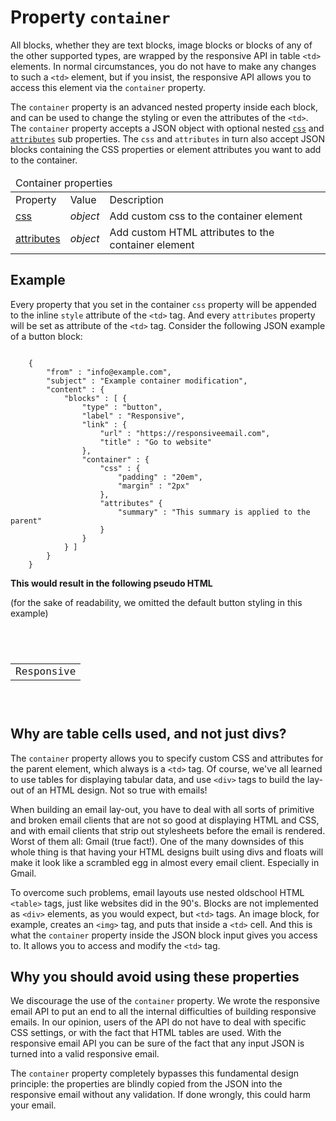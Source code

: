 # Property `container` 

All blocks, whether they are text blocks, image blocks or blocks of any of the other supported types,
are wrapped by the responsive API in table ```<td>``` elements. In normal circumstances,
you do not have to make any changes to such a ```<td>``` element, but if you 
insist, the responsive API allows you to access this element via the `container`
property.

The `container` property is an advanced nested property inside each block, and can be
used to change the styling or even the attributes of the ```<td>```. The `container` 
property accepts a JSON object with optional nested
<a href="/support/json/property-css">`css`</a> and <a href="/support/json/property-attributes">`attributes`</a>
sub properties. The `css` and `attributes` in turn also accept JSON blocks containing the 
CSS properties or element attributes you want to add to the container. 

<table class="info">
    <thead>
        <tr>
            <td colspan="3">Container properties</td>
        </tr>
    </thead>
    <tbody>
        <tr class="thead">
            <td>Property</td>
            <td>Value</td>
            <td>Description</td>
        </tr>
        <tr>
            <td><a href="/support/json/property-css">css</a></td>
            <td><em>object</em></td>
            <td>Add custom css to the container element</td>
        </tr>
        <tr>
            <td><a href="/support/json/property-attributes">attributes</a></td>
            <td><em>object</em></td>
            <td>Add custom HTML attributes to the container element</td>
        </tr>
    </tbody>
</table>

## Example

Every property that you set in the container `css` property will be
appended to the inline `style` attribute of the ```<td>``` tag. And every `attributes`
property will be set as attribute of the ```<td>``` tag. Consider the following JSON 
example of a button block:
<pre><code>
    {
        "from" : "info@example.com",
        "subject" : "Example container modification",
        "content" : {
            "blocks" : [ {
                "type" : "button",
                "label" : "Responsive",
                "link" : {
                    "url" : "https://responsiveemail.com",
                    "title" : "Go to website"
                },
                "container" : {
                    "css" : {
                        "padding" : "20em",
                        "margin" : "2px"
                    },
                    "attributes" {
                        "summary" : "This summary is applied to the parent"
                    }
                }
            } ]
        }
    }
</code></pre>

**This would result in the following pseudo HTML**

(for the sake of readability, we omitted the default button styling in this example)
<pre><code>
    <td style="padding: 20em; margin: 2px" summary="This summary is applied to the parent">
        <table>
            <tr>
                <td>
                    Responsive
                </td>
            </tr>
        </table>
    </td>
</code></pre>
## Why are table cells used, and not just divs?

The `container` property allows you to specify custom CSS and attributes for 
the parent element, which always is a ```<td>``` tag. Of course, we've all learned
to use tables for displaying tabular data, and use ```<div>``` tags to build the lay-out of 
an HTML design. Not so true with emails! 

When building an email lay-out, you have to deal with all sorts of primitive and broken
email clients that are not so good at displaying HTML and CSS,
and with email clients that strip out stylesheets before the email
is rendered. Worst of them all: Gmail (true fact!). One of the many downsides of this 
whole thing is that having your HTML designs built using divs and floats will make it 
look like a scrambled egg in almost every email client. Especially in Gmail. 

To overcome such problems, email layouts use nested oldschool
HTML ```<table>``` tags, just like websites did in the 90's. Blocks are not
implemented as ```<div>``` elements, as you would expect, but
```<td>``` tags. An image block, for example, creates
an ```<img>``` tag, and puts that inside a ```<td>``` cell. And this is what the 
`container` property inside the JSON block input gives you access to. It allows you 
to access and modify the `<td>` tag.

## Why you should avoid using these properties

We discourage the use of the `container` property. We wrote
the responsive email API to put an end to all the internal difficulties of building responsive
emails. In our opinion, users of the API do not have to deal with specific CSS settings,
or with the fact that HTML tables are used. With the responsive email
API you can be sure of the fact that any input JSON is turned into a
valid responsive email.

The `container` property completely bypasses this fundamental design
principle: the properties are blindly copied from the JSON
into the responsive email without any validation. If done wrongly, this
could harm your email.

